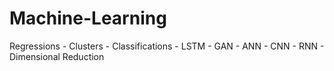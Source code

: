 # Machine-Learning
Regressions - Clusters - Classifications - LSTM - GAN - ANN - CNN - RNN - Dimensional Reduction
